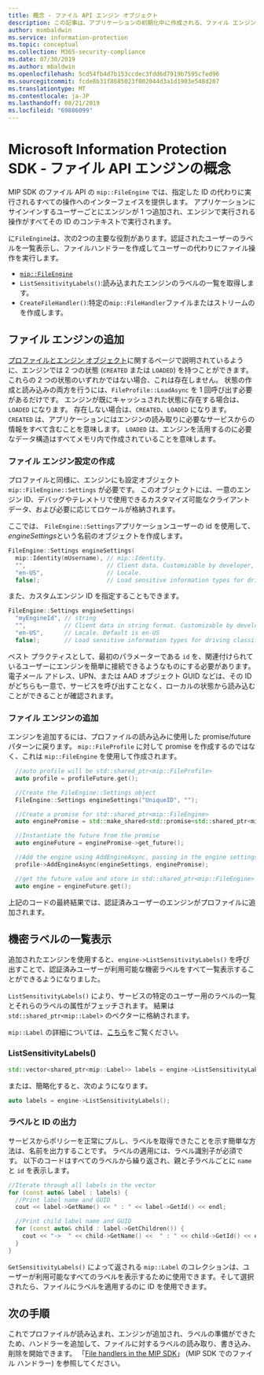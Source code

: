 ```yaml
---
title: 概念 - ファイル API エンジン オブジェクト
description: この記事は、アプリケーションの初期化中に作成される、ファイル エンジン オブジェクトの概念を理解するのに役立ちます。
author: msmbaldwin
ms.service: information-protection
ms.topic: conceptual
ms.collection: M365-security-compliance
ms.date: 07/30/2019
ms.author: mbaldwin
ms.openlocfilehash: 5cd54fb4d7b153ccdec3fdd6d7919b7595cfed96
ms.sourcegitcommit: fcde8b31f8685023f002044d3a1d1903e548d207
ms.translationtype: MT
ms.contentlocale: ja-JP
ms.lasthandoff: 08/21/2019
ms.locfileid: "69886099"
---
```

# <a name="microsoft-information-protection-sdk---file-api-engine-concepts"></a>Microsoft Information Protection SDK - ファイル API エンジンの概念

MIP SDK のファイル API の `mip::FileEngine` では、指定した ID の代わりに実行されるすべての操作へのインターフェイスを提供します。 アプリケーションにサインインするユーザーごとにエンジンが 1 つ追加され、エンジンで実行される操作がすべてその ID のコンテキストで実行されます。

に`FileEngine`は、次の2つの主要な役割があります。認証されたユーザーのラベルを一覧表示し、ファイルハンドラーを作成してユーザーの代わりにファイル操作を実行します。 

- [`mip::FileEngine`](reference/class_mip_fileengine.md)
- `ListSensitivityLabels()`:読み込まれたエンジンのラベルの一覧を取得します。
- `CreateFileHandler()`:特定の`mip::FileHandler`ファイルまたはストリームのを作成します。

## <a name="add-a-file-engine"></a>ファイル エンジンの追加

[プロファイルとエンジン オブジェクト](concept-profile-engine-cpp.md)に関するページで説明されているように、エンジンでは 2 つの状態 (`CREATED` または `LOADED`) を持つことができます。 これらの 2 つの状態のいずれかではない場合、これは存在しません。 状態の作成と読み込みの両方を行うには、`FileProfile::LoadAsync` を 1 回呼び出す必要があるだけです。 エンジンが既にキャッシュされた状態に存在する場合は、`LOADED` になります。 存在しない場合は、`CREATED`、`LOADED` になります。 `CREATED` は、アプリケーションにはエンジンの読み取りに必要なサービスからの情報をすべて含むことを意味します。 `LOADED` は、エンジンを活用するのに必要なデータ構造はすべてメモリ内で作成されていることを意味します。

### <a name="create-file-engine-settings"></a>ファイル エンジン設定の作成

プロファイルと同様に、エンジンにも設定オブジェクト `mip::FileEngine::Settings` が必要です。 このオブジェクトには、一意のエンジン ID、デバッグやテレメトリで使用できるカスタマイズ可能なクライアント データ、および必要に応じてロケールが格納されます。

ここでは、 `FileEngine::Settings`アプリケーションユーザーの id を使用して、 *engineSettings*という名前のオブジェクトを作成します。

```cpp
FileEngine::Settings engineSettings(
  mip::Identity(mUsername), // mip::Identity.
  "",                       // Client data. Customizable by developer, stored with engine.
  "en-US",                  // Locale.
  false);                   // Load sensitive information types for driving classification.
```

また、カスタムエンジン ID を指定することもできます。

```cpp
FileEngine::Settings engineSettings(
  "myEngineId", // string
  "",           // Client data in string format. Customizable by developer, stored with engine.
  "en-US",      // Locale. Default is en-US
  false);       // Load sensitive information types for driving classification. Default is false.
```

ベスト プラクティスとして、最初のパラメーターである `id` を、関連付けられているユーザーにエンジンを簡単に接続できるようなものにする必要があります。 電子メール アドレス、UPN、または AAD オブジェクト GUID などは、その ID がどちらも一意で、サービスを呼び出すことなく、ローカルの状態から読み込むことができることが確認されます。

### <a name="add-the-file-engine"></a>ファイル エンジンの追加

エンジンを追加するには、プロファイルの読み込みに使用した promise/future パターンに戻ります。 `mip::FileProfile` に対して promise を作成するのではなく、これは `mip::FileEngine` を使用して作成されます。

```cpp
  //auto profile will be std::shared_ptr<mip::FileProfile>
  auto profile = profileFuture.get();

  //Create the FileEngine::Settings object
  FileEngine::Settings engineSettings("UniqueID", "");

  //Create a promise for std::shared_ptr<mip::FileEngine>
  auto enginePromise = std::make_shared<std::promise<std::shared_ptr<mip::FileEngine>>>();

  //Instantiate the future from the promise
  auto engineFuture = enginePromise->get_future();

  //Add the engine using AddEngineAsync, passing in the engine settings and the promise
  profile->AddEngineAsync(engineSettings, enginePromise);

  //get the future value and store in std::shared_ptr<mip::FileEngine>
  auto engine = engineFuture.get();
```

上記のコードの最終結果では、認証済みユーザーのエンジンがプロファイルに追加されます。

## <a name="list-sensitivity-labels"></a>機密ラベルの一覧表示

追加されたエンジンを使用すると、`engine->ListSensitivityLabels()` を呼び出すことで、認証済みユーザーが利用可能な機密ラベルをすべて一覧表示することができるようになりました。

`ListSensitivityLabels()` により、サービスの特定のユーザー用のラベルの一覧とそれらのラベルの属性がフェッチされます。 結果は `std::shared_ptr<mip::Label>` のベクターに格納されます。

`mip::Label` の詳細については、[こちら](reference/class_mip_label.md)をご覧ください。

### <a name="listsensitivitylabels"></a>ListSensitivityLabels()

```cpp
std::vector<shared_ptr<mip::Label>> labels = engine->ListSensitivityLabels();
```

または、簡略化すると、次のようになります。

```cpp
auto labels = engine->ListSensitivityLabels();
```

### <a name="print-the-labels-and-ids"></a>ラベルと ID の出力

サービスからポリシーを正常にプルし、ラベルを取得できたことを示す簡単な方法は、名前を出力することです。 ラベルの適用には、ラベル識別子が必須です。 以下のコードはすべてのラベルから繰り返され、親と子ラベルごとに `name` と `id` を表示します。

```cpp
//Iterate through all labels in the vector
for (const auto& label : labels) {
  //Print label name and GUID
  cout << label->GetName() << " : " << label->GetId() << endl;

  //Print child label name and GUID
  for (const auto& child : label->GetChildren()) {
    cout << "->  " << child->GetName() <<  " : " << child->GetId() << endl;
  }
}
```

`GetSensitivityLabels()` によって返される `mip::Label` のコレクションは、ユーザーが利用可能なすべてのラベルを表示するために使用できます。そして選択されたら、ファイルにラベルを適用するのに ID を使用できます。

## <a name="next-steps"></a>次の手順

これでプロファイルが読み込まれ、エンジンが追加され、ラベルの準備ができたため、ハンドラーを追加して、ファイルに対するラベルの読み取り、書き込み、削除を開始できます。 「[File handlers in the MIP SDK](concept-handler-file-cpp.md)」 (MIP SDK でのファイル ハンドラー) を参照してください。
